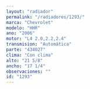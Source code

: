 ```yaml
---
layout: "radiador"
permalink: "/radiadores/1293/"
marca: "Chevrolet"
modelo: "HHR"
ano: "2006"
motor: "L4 2.0,2.2,2.4"
transmision: "Automática"
parte: "434027"
clima: "Con clima"
alto: "21 5/8"
ancho: "17 1/4"
observaciones: ""
id: "1293"
---
```


